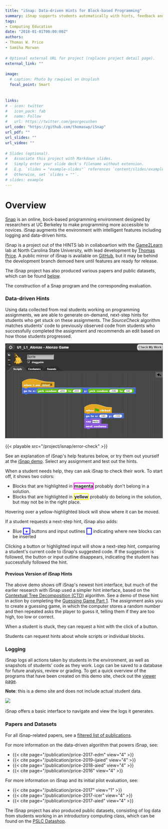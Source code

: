 ```yaml
---
title: "iSnap: Data-driven Hints for Block-based Programming"
summary: iSnap supports students automatically with hints, feedback and self-explanations.
tags:
- Computing Education
date: "2018-01-01T00:00:00Z"
authors:
- Thomas W. Price
- Samiha Marwan

# Optional external URL for project (replaces project detail page).
external_link: ""

image:
  # caption: Photo by rawpixel on Unsplash
  focal_point: Smart


links:
# - icon: twitter
#   icon_pack: fab
#   name: Follow
#   url: https://twitter.com/georgecushen
url_code: "https://github.com/thomaswp/iSnap"
url_pdf: ""
url_slides: ""
url_video: ""

# Slides (optional).
#   Associate this project with Markdown slides.
#   Simply enter your slide deck's filename without extension.
#   E.g. `slides = "example-slides"` references `content/slides/example-slides.md`.
#   Otherwise, set `slides = ""`.
# slides: example
---
```


# Overview

[Snap](http://snap.berkeley.edu) is an online, bock-based programming environment designed by researchers at UC Berkeley to make programming more accessible to novices. iSnap augments the environment with intelligent features including logging and data-driven hints.

iSnap is a project out of the HINTS lab in collaboartion with the [Game2Learn](http://eliza.csc.ncsu.edu) lab at North Carolina State University, with lead development by [Thomas Price](go.ncsu.edu/twprice). A public mirror of iSnap is available on [GitHub](https://github.com/thomaswp/iSnap), but it may be behind the development branch demoed here until features are ready for release.

The iSnap project has also produced various papers and public datasets, which can be found [below](#datasets).

The construction of a Snap program and the corresponding evaluation.

### Data-driven Hints

<a name="hints" class="anchor"></a>

<!-- {{< youtube ztpKZPxEX7c >}} -->


Using data collected from real students working on programming assignments, we are able to generate on-demand, next-step hints for students who get stuck on these assignments. The _SourceCheck_ algorithm matches students' code to previously observed code from students who successfully completed the assignment and recommends an edit based on how those students progressed.

![Snap checking an error](error-check.gif "caption")

{{< playable src="/project/isnap/error-check" >}}

See an explanation of iSnap's help features below, or try them out yourself at the [iSnap demo](go.ncsu.edu/isnap). Select any assignment and test out the hints.

When a student needs help, they can ask iSnap to check their work. To start off, it shows two colors:

*   Blocks that are highlighted in <span style="border: 2px solid #ff00ff; font-weight: bold">magenta</span> probably don't belong in a solution.
*   Blocks that are highlighted in <span style="border: 2px solid #ffff00; font-weight: bold">yellow</span> probably do belong in the solution, but may not be in the right place.

Hovering over a yellow-highlighted block will show where it can be moved.

If a student requests a next-step hint, iSnap also adds:

*   Blue <span style="color: blue; font-weight: bold; border: solid blue 2px; padding: 0 5px">+</span> buttons and input outlines <span style="border: 2px solid blue; padding: 0 5px"> </span> indicating where new blocks can be inserted

Clicking a button or highlighted input will show a next-step hint, comparing a student's current code to iSnap's suggested code. If the suggestion is followed, the button or input outline disappears, indicating the student has successfully followed the hint.

#### Previous Version of iSnap Hints

The above demo shows off iSnap's newest hint interface, but much of the earlier research with iSnap used a simpler hint interface, based on the [Contextual Tree Decomposition (CTD)](http://www4.ncsu.edu/~twprice/website/files/EDM%202016.pdf) algorithm. See a demo of these hint in action by completing the [Guessing Game Part 1](snap-old.html?assignment=guess1Lab). The assignment asks you to create a guessing game, in which the computer stores a random number and then repeated asks the player to guess it, telling them if they are too high, too low or correct.

When a student is stuck, they can request a hint with the click of a button.

Students can request hints about whole scripts or individual blocks.

### Logging

<a name="logging" class="anchor"></a>

iSnap logs all actions taken by students in the environment, as well as snapshots of students' code as they work. Logs can be saved to a database for future analysis, review or grading. To get a quick overview of the programs that have been created on this demo site, check out the [viewer page](logging/view/).  

**Note**: this is a demo site and does not include actual student data.

![](demo/logging.png)

iSnap offers a basic interface to navigate and view the logs it generates.

### Papers and Datasets

<a name="datasets" class="anchor"></a>

For all iSnap-related papers, see a [filtered list of publications](../../tag/isnap/).

For more information on the data-driven algorithm that powers iSnap, see: 

* {{< cite page="/publication/price-2017-edm" view="4" >}}
* {{< cite page="/publication/price-2019-ijaied" view="4" >}}
* {{< cite page="/publication/price-2018-aied" view="4" >}}
* {{< cite page="/publication/price-2016" view="4" >}}

For more information on iSnap and its initial pilot evaluation, see: 

* {{< cite page="/publication/price-2017" view="1" >}}
* {{< cite page="/publication/price-2017-icer" view="4" >}}
* {{< cite page="/publication/price-2017-aied" view="4" >}}

The iSnap project has also produced public datasets, consisting of log data from students working in an introductory computing class, which can be found on the [PSLC Datashop](https://pslcdatashop.web.cmu.edu/Project?id=321).